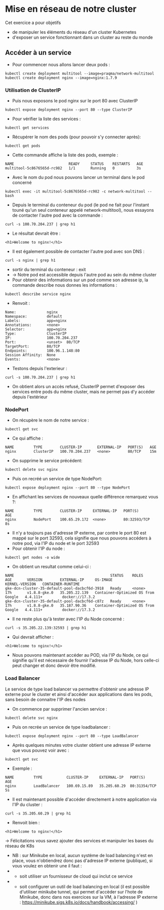 # Mise en réseau de notre cluster

Cet exercice a pour objetifs 
* de manipuler les éléments du réseau d'un cluster Kubernetes
* d'exposer un service fonctionnant dans un cluster au reste du monde

## Accéder à un service
* Pour commencer nous allons lancer deux pods :
```
kubectl create deployment multitool --image=praqma/network-multitool
kubectl create deployment nginx --image=nginx:1.7.9
```
### Utilisation de ClusterIP
* Puis nous exposons le pod nginx sur le port 80 avec ClusterIP
```
kubectl expose deployment nginx --port 80 --type ClusterIP
```
* Pour vérifier la liste des services :
```
kubectl get services
```
* Récupérer le nom des pods (pour pouvoir s'y connecter après):
```
kubectl get pods
```
* Cette commande affiche la liste des pods, exemple :
```
NAME                         READY     STATUS    RESTARTS   AGE
multitool-5c8676565d-rc982   1/1       Running   0          3s
```
* Avec le nom du pod nous pouvons lancer un terminal dans le pod concerné
```
kubectl exec -it multitool-5c8676565d-rc982 -c network-multitool -- bash
```
* Depuis le terminal du conteneur du pod (le pod ne fait pour l'instant touné qu'un seul conteneur appelé network-multitool), nous essayons de contacter l'autre pod avec la commande :
```
curl -s 100.70.204.237 | grep h1
```
* Le résultat devrait être :
```
<h1>Welcome to nginx!</h1>
```
* Il est également possible de contacter l'autre pod avec son DNS :
```
curl -s nginx | grep h1
```
* sortir du terminal du conteneur : exit
* -> Notre pod est accessible depuis l'autre pod au sein du même cluster
* Pour obtenir des informations sur un pod comme son adresse ip, la commande describe nous donnes les informations :
```
kubectl describe service nginx
```
* Renvoit :
```
Name:              nginx
Namespace:         default
Labels:            app=nginx
Annotations:       <none>
Selector:          app=nginx
Type:              ClusterIP
IP:                100.70.204.237
Port:              <unset>  80/TCP
TargetPort:        80/TCP
Endpoints:         100.96.1.148:80
Session Affinity:  None
Events:            <none>
```
* Testons depuis l'exterieur :
```
curl -s 100.70.204.237 | grep h1
```
* On obtient alors un accès refusé, ClusterIP permet d'exposer des services entre pods du même cluster, mais ne permet pas d'y accéder depuis l'extérieur

### NodePort

* On récupère le nom de notre service :
```
kubectl get svc
```
* Ce qui affiche :
```
NAME         TYPE        CLUSTER-IP       EXTERNAL-IP   PORT(S)   AGE
nginx        ClusterIP   100.70.204.237   <none>        80/TCP    15m
```
* On supprime le service précédent:
```
kubectl delete svc nginx
```
* Puis on recréé un service de type NodePort:
```
kubectl expose deployment nginx --port 80 --type NodePort
```
* En affichant les services de nouveaux quelle différence remarquez vous ?:
```
NAME         TYPE        CLUSTER-IP     EXTERNAL-IP   PORT(S)        AGE
nginx        NodePort    100.65.29.172  <none>        80:32593/TCP   8s
```
* Il n'y a toujours pas d'adresse IP externe, par contre le port 80 est mappé sur le port 32593, cela signifie que nous pouvons accéders à notre pod, via l'IP du node et le port 32593
* Pour obtenir l'IP du node :
```
kubectl get nodes -o wide
```
* On obtient un resultat comme celui-ci :
```
NAME                                            STATUS    ROLES     AGE       VERSION        EXTERNAL-IP     OS-IMAGE                             KERNEL-VERSION   CONTAINER-RUNTIME
gke-dcn-cluster-35-default-pool-dacbcf6d-3918   Ready     <none>    17h       v1.8.8-gke.0   35.205.22.139   Container-Optimized OS from Google   4.4.111+         docker://17.3.2
gke-dcn-cluster-35-default-pool-dacbcf6d-c87z   Ready     <none>    17h       v1.8.8-gke.0   35.187.90.36    Container-Optimized OS from Google   4.4.111+         docker://17.3.2
```
* Il ne reste plus qu'à tester avec l'IP du Node concerné :
```
curl -s 35.205.22.139:32593 | grep h1
```
* Qui devrait afficher :
```
<h1>Welcome to nginx!</h1>
```
* Nous pouvons maintenant accéder au POD, via l'IP du Node, ce qui signifie qu'il est nécessaire de fournir l'adresse IP du Node, hors celle-ci peut changer et donc devoir être modifié. 

### Load Balancer 
Le service de type load balancer va permettre d'obtenir une adresse IP externe pour le cluster et ainsi d'accéder aux applications dans les pods, sans besoin de connaitre l'IP des nodes
* On commence par supprimer l'ancien service :
```
kubectl delete svc nginx
```
* Puis on recrée un service de type loadbalancer :
```
kubectl expose deployment nginx --port 80 --type LoadBalancer
```
* Après quelques minutes votre cluster obtient une adresse IP externe que vous pouvez voir avec :
```
kubectl get svc
```
* Exemple :
```
NAME         TYPE           CLUSTER-IP     EXTERNAL-IP   PORT(S)        AGE
nginx        LoadBalancer   100.69.15.89   35.205.60.29  80:31354/TCP   5s
```
* Il est maintenant possible d'accéder directement à notre application via l'IP du cluster :
```
curl -s 35.205.60.29 | grep h1
```
* Renvoit bien : 
```
<h1>Welcome to nginx!</h1>
```

-> Félicitations vous savez ajouter des services et manipuler les bases du réseau de K8s
* NB : sur Minikube en local, aucun système de load balancing n'est en place, vous n'obtiendrez donc pas d'adresse IP externe (publique), si vous voulez en obtenir une il faut :
* * soit utiliser un fournisseur de cloud qui inclut ce service 
* * soit configurer un outil de load balancing en local (il est possible d'utiliser minikube tunnel, qui permet d'accèder sur l'hote de Minikube, donc dans nos exercices sur la VM, à l'adresse IP externe : https://minikube.sigs.k8s.io/docs/handbook/accessing/ )
